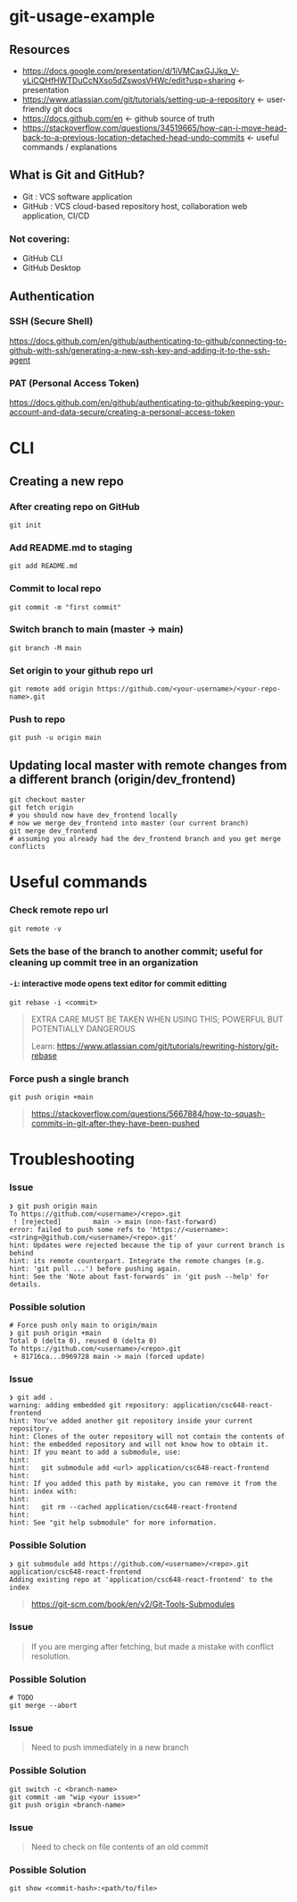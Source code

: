 # git-usage-example

## Resources
- https://docs.google.com/presentation/d/1iVMCaxGJJkq_V-yLiCQHfHWTDuCcNXso5dZswosVHWc/edit?usp=sharing <- presentation
- https://www.atlassian.com/git/tutorials/setting-up-a-repository <- user-friendly git docs
- https://docs.github.com/en <- github source of truth
- https://stackoverflow.com/questions/34519665/how-can-i-move-head-back-to-a-previous-location-detached-head-undo-commits <- useful commands / explanations

## What is Git and GitHub?
- Git : VCS software application
- GitHub : VCS cloud-based repository host, collaboration web application, CI/CD

### Not covering:
- GitHub CLI
- GitHub Desktop

## Authentication

### SSH (Secure Shell)
https://docs.github.com/en/github/authenticating-to-github/connecting-to-github-with-ssh/generating-a-new-ssh-key-and-adding-it-to-the-ssh-agent

### PAT (Personal Access Token)
https://docs.github.com/en/github/authenticating-to-github/keeping-your-account-and-data-secure/creating-a-personal-access-token

# CLI

## Creating a new repo

### After creating repo on GitHub
`git init`

### Add README.md to staging
`git add README.md`

### Commit to local repo
`git commit -m "first commit"`

### Switch branch to main (master -> main)
`git branch -M main`

### Set origin to your github repo url
`git remote add origin https://github.com/<your-username>/<your-repo-name>.git`

### Push to repo
`git push -u origin main`

## Updating local master with remote changes from a different branch (origin/dev_frontend)
```
git checkout master
git fetch origin
# you should now have dev_frontend locally
# now we merge dev_frontend into master (our current branch)
git merge dev_frontend 
# assuming you already had the dev_frontend branch and you get merge conflicts
```

# Useful commands
### Check remote repo url
`git remote -v`

### Sets the base of the branch to another commit; useful for cleaning up commit tree in an organization
#### `-i`: interactive mode opens text editor for commit editting
`git rebase -i <commit>`
> EXTRA CARE MUST BE TAKEN WHEN USING THIS; POWERFUL BUT POTENTIALLY DANGEROUS 
> 
> Learn: https://www.atlassian.com/git/tutorials/rewriting-history/git-rebase

### Force push a single branch
`git push origin +main`
> https://stackoverflow.com/questions/5667884/how-to-squash-commits-in-git-after-they-have-been-pushed

# Troubleshooting
### Issue
```
❯ git push origin main
To https://github.com/<username>/<repo>.git
 ! [rejected]        main -> main (non-fast-forward)
error: failed to push some refs to 'https://<username>:<string>@github.com/<username>/<repo>.git'
hint: Updates were rejected because the tip of your current branch is behind
hint: its remote counterpart. Integrate the remote changes (e.g.
hint: 'git pull ...') before pushing again.
hint: See the 'Note about fast-forwards' in 'git push --help' for details.
```
### Possible solution
```
# Force push only main to origin/main
❯ git push origin +main
Total 0 (delta 0), reused 0 (delta 0)
To https://github.com/<username>/<repo>.git
 + 81716ca...0969728 main -> main (forced update)
```

### Issue
```
❯ git add .
warning: adding embedded git repository: application/csc648-react-frontend
hint: You've added another git repository inside your current repository.
hint: Clones of the outer repository will not contain the contents of
hint: the embedded repository and will not know how to obtain it.
hint: If you meant to add a submodule, use:
hint: 
hint:   git submodule add <url> application/csc648-react-frontend
hint: 
hint: If you added this path by mistake, you can remove it from the
hint: index with:
hint: 
hint:   git rm --cached application/csc648-react-frontend
hint: 
hint: See "git help submodule" for more information.
```

### Possible Solution
```
❯ git submodule add https://github.com/<username>/<repo>.git application/csc648-react-frontend
Adding existing repo at 'application/csc648-react-frontend' to the index
```
> https://git-scm.com/book/en/v2/Git-Tools-Submodules

### Issue
> If you are merging after fetching, but made a mistake with conflict resolution.

### Possible Solution
``` 
# TODO
git merge --abort
```

### Issue
> Need to push immediately in a new branch

### Possible Solution
```
git switch -c <branch-name>
git commit -am "wip <your issue>"
git push origin <branch-name>
```

### Issue
> Need to check on file contents of an old commit

### Possible Solution
```
git show <commit-hash>:<path/to/file>
```

